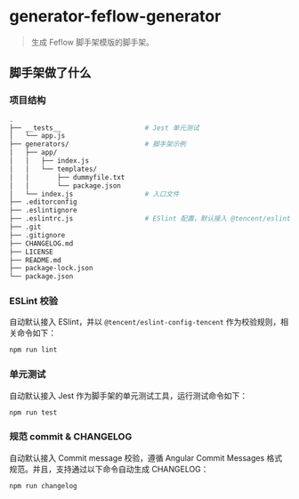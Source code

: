 # generator-feflow-generator

> 生成 Feflow 脚手架模版的脚手架。

## 脚手架做了什么

### 项目结构
```bash
.
├── __tests__                     # Jest 单元测试
│   └── app.js
├── generators/                   # 脚手架示例
│   ├── app/
│   │   ├── index.js
│   │   └── templates/
│   │       ├── dummyfile.txt
│   │       └── package.json
│   └── index.js                  # 入口文件
├── .editorconfig
├── .eslintignore
├── .eslintrc.js                  # ESlint 配置，默认接入 @tencent/eslint-config-tencent
├── .git
├── .gitignore
├── CHANGELOG.md
├── LICENSE
├── README.md
├── package-lock.json
└── package.json
```

### ESLint 校验

自动默认接入 ESlint，并以 `@tencent/eslint-config-tencent` 作为校验规则，相关命令如下：

```bash
npm run lint
```

### 单元测试

自动默认接入 Jest 作为脚手架的单元测试工具，运行测试命令如下：

```bash
npm run test
```

### 规范 commit & CHANGELOG

自动默认接入 Commit message 校验，遵循 Angular Commit Messages 格式规范。并且，支持通过以下命令自动生成 CHANGELOG：

```bash
npm run changelog
```


